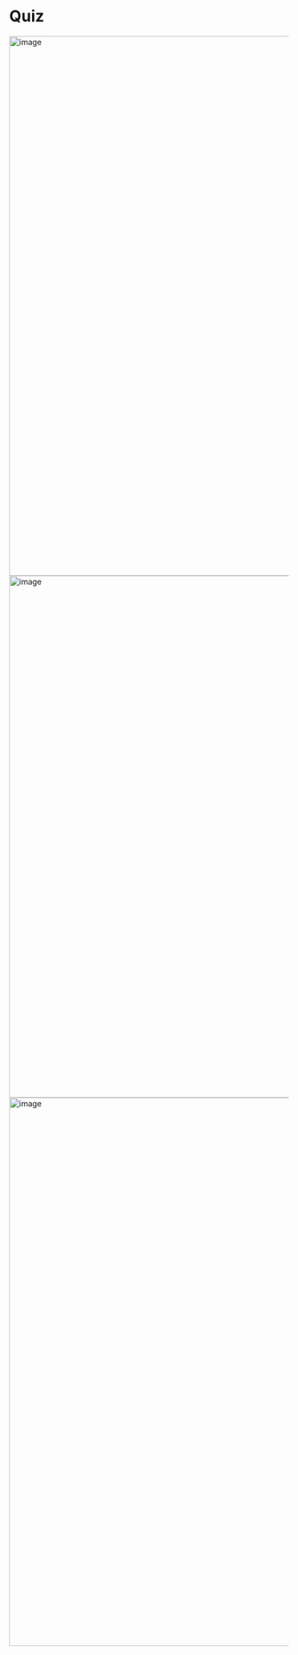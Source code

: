 # Quiz
<img width="974" alt="image" src="https://user-images.githubusercontent.com/113123500/210191175-db2cfd2f-c8de-4f20-bda9-380449f91355.png">
<img width="942" alt="image" src="https://user-images.githubusercontent.com/113123500/210191183-278c28a3-456f-48ad-880d-7e0f0c7f2d5d.png">
<img width="990" alt="image" src="https://user-images.githubusercontent.com/113123500/210191191-4cae479f-c18e-41aa-8cc2-c9b3605363d1.png">
